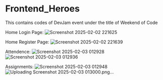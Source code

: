 # Frontend_Heroes
This contains codes of DevJam event under the title of Weekend of Code

Home Login Page:
![Screenshot 2025-02-02 221625](https://github.com/user-attachments/assets/feacfcea-f487-49fa-a30d-c28188f5c9cb)

Home Register Page:
![Screenshot 2025-02-02 221639](https://github.com/user-attachments/assets/81bbcca6-7dc6-4f56-a5d3-cfef4203e5e5)

Attendence:
![Screenshot 2025-02-03 012928](https://github.com/user-attachments/assets/649fc014-cad5-46fb-b83a-bc0b9f82b402)
![Screenshot 2025-02-03 012936](https://github.com/user-attachments/assets/f68ef1a5-5697-4537-8709-3d3d83742713)

Assignments:
![Screenshot 2025-02-03 012948](https://github.com/user-attachments/assets/55cfb9e3-dd57-493e-b41f-f10dfa1a8ec3)
![Uploading Screenshot 2025-02-03 013000.png…]()
